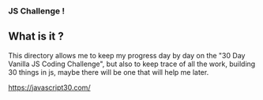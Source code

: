 ### JS Challenge !

## What is it ?

This directory allows me to keep my progress day by day on the "30 Day Vanilla JS Coding Challenge", but also to keep trace of all the work, building 30 things in js, maybe there will be one that will help me later.

https://javascript30.com/
